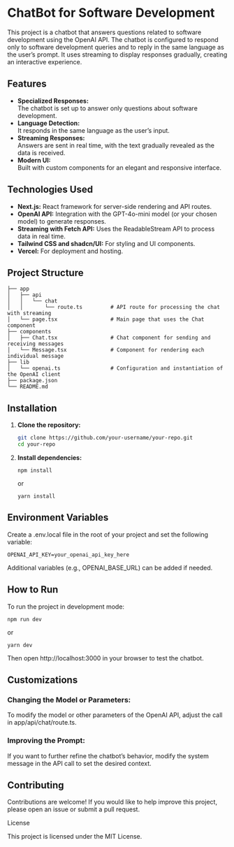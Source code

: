 # ChatBot for Software Development 

This project is a chatbot that answers questions related to software development using the OpenAI API. The chatbot is configured to respond only to software development queries and to reply in the same language as the user’s prompt. It uses streaming to display responses gradually, creating an interactive experience.

## Features
 
- **Specialized Responses:**  
  The chatbot is set up to answer only questions about software development.
- **Language Detection:**  
  It responds in the same language as the user’s input.
- **Streaming Responses:**  
  Answers are sent in real time, with the text gradually revealed as the data is received.
- **Modern UI:**  
  Built with custom components for an elegant and responsive interface.

## Technologies Used

- **Next.js:** React framework for server-side rendering and API routes.
- **OpenAI API:** Integration with the GPT-4o-mini model (or your chosen model) to generate responses.
- **Streaming with Fetch API:** Uses the ReadableStream API to process data in real time.
- **Tailwind CSS and shadcn/UI:** For styling and UI components.
- **Vercel:** For deployment and hosting.

## Project Structure
  ```
  ├── app
  │   ├── api
  │   │   └── chat
  │   │       └── route.ts         # API route for processing the chat with streaming
  │   └── page.tsx                 # Main page that uses the Chat component
  ├── components
  │   ├── Chat.tsx                 # Chat component for sending and receiving messages
  │   └── Message.tsx              # Component for rendering each individual message
  ├── lib
  │   └── openai.ts                # Configuration and instantiation of the OpenAI client
  ├── package.json
  └── README.md
  ```
## Installation

1. **Clone the repository:**

   ```bash
   git clone https://github.com/your-username/your-repo.git
   cd your-repo
   ```

2.	**Install dependencies:**

    ```
    npm install
    ```
    or
    ```
    yarn install
    ```

## Environment Variables

Create a .env.local file in the root of your project and set the following variable:

```
OPENAI_API_KEY=your_openai_api_key_here
```

Additional variables (e.g., OPENAI_BASE_URL) can be added if needed.

## How to Run

To run the project in development mode:

```
npm run dev
```
or
```
yarn dev
```

Then open http://localhost:3000 in your browser to test the chatbot.

## Customizations
### Changing the Model or Parameters:
To modify the model or other parameters of the OpenAI API, adjust the call in app/api/chat/route.ts.
### Improving the Prompt:
If you want to further refine the chatbot’s behavior, modify the system message in the API call to set the desired context.

## Contributing

Contributions are welcome! If you would like to help improve this project, please open an issue or submit a pull request.

License

This project is licensed under the MIT License.
